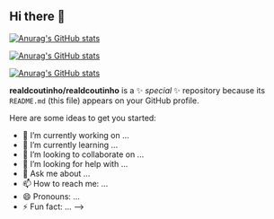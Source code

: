 ## Hi there 👋

[![Anurag's GitHub stats](https://github-readme-stats.vercel.app/api?username=realdcoutinho)](https://github.com/anuraghazra/github-readme-stats)

[![Anurag's GitHub stats](https://github-readme-stats.vercel.app/api/top-langs?username=realdcoutinho)](https://github.com/anuraghazra/github-readme-stats)

[![Anurag's GitHub stats](https://github-readme-streak-stats.herokuapp.com/?user=realdcoutinho)](https://github.com/anuraghazra/github-readme-stats)


**realdcoutinho/realdcoutinho** is a ✨ _special_ ✨ repository because its `README.md` (this file) appears on your GitHub profile.

Here are some ideas to get you started:

- 🔭 I’m currently working on ...
- 🌱 I’m currently learning ...
- 👯 I’m looking to collaborate on ...
- 🤔 I’m looking for help with ...
- 💬 Ask me about ...
- 📫 How to reach me: ...
- 😄 Pronouns: ...
- ⚡ Fun fact: ...
-->
